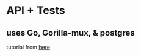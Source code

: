 # API + Tests

## uses Go, Gorilla-mux, & postgres

tutorial from [here](https://semaphoreci.com/community/tutorials/building-and-testing-a-rest-api-in-go-with-gorilla-mux-and-postgresql)
